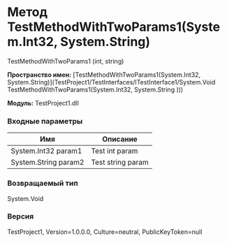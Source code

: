 # Метод TestMethodWithTwoParams1(System.Int32, System.String)

TestMethodWithTwoParams1 (int, string)

**Пространство имен:** [TestMethodWithTwoParams1(System.Int32, System.String)](TestProject1/TestInterfaces/ITestInterface1/System.Void TestMethodWithTwoParams1(System.Int32, System.String )))

**Модуль:** TestProject1.dll
### Входные параметры
| Имя | Описание |
| --- | -------- |
|System.Int32 param1| Test int param |
|System.String param2| Test string param |

### Возвращаемый тип
System.Void

### Версия
TestProject1, Version=1.0.0.0, Culture=neutral, PublicKeyToken=null
